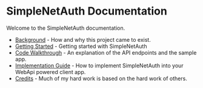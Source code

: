 # SimpleNetAuth Documentation

Welcome to the SimpleNetAuth documentation.

- [Background](background.md) - How and why this project came to exist.
- [Getting Started](getting-started.md) - Getting started with SimpleNetAuth
- [Code Walkthrough](code.md) - An explanation of the API endpoints and the sample app.
- [Implementation Guide](implementation.md) - How to implement SimpleNetAuth into your WebApi powered client app.
- [Credits](credits.md) - Much of my hard work is based on the hard work of others.
